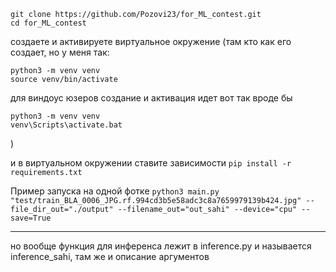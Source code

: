 ```
git clone https://github.com/Pozovi23/for_ML_contest.git
cd for_ML_contest
```

создаете и активируете виртуальное окружение 
(там кто как его создает, но у меня так: 
```
python3 -m venv venv
source venv/bin/activate
```

для виндоус юзеров создание и активация идет вот так вроде бы
```
python3 -m venv venv
venv\Scripts\activate.bat
```
)

и в виртуальном окружении ставите зависимости
```pip install -r requirements.txt```

Пример запуска на одной фотке
```python3 main.py "test/train_BLA_0006_JPG.rf.994cd3b5e58adc3c8a7659979139b424.jpg" --file_dir_out="./output" --filename_out="out_sahi" --device="cpu" --save=True```

------------------------------------------------------------------------------------------------
но вообще функция для инференса лежит в inference.py и называется inference_sahi, там же и описание аргументов
